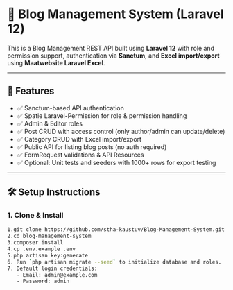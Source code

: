 # 📝 Blog Management System (Laravel 12)

This is a Blog Management REST API built using **Laravel 12** with role and permission support, authentication via **Sanctum**, and **Excel import/export** using **Maatwebsite Laravel Excel**.

---

## 📌 Features

- ✅ Sanctum-based API authentication
- ✅ Spatie Laravel-Permission for role & permission handling
- ✅ Admin & Editor roles
- ✅ Post CRUD with access control (only author/admin can update/delete)
- ✅ Category CRUD with Excel import/export
- ✅ Public API for listing blog posts (no auth required)
- ✅ FormRequest validations & API Resources
- ✅ Optional: Unit tests and seeders with 1000+ rows for export testing

---

## 🛠 Setup Instructions

### 1. Clone & Install

```bash
1.git clone https://github.com/stha-kaustuv/Blog-Management-System.git
2.cd blog-management-system
3.composer install
4.cp .env.example .env
5.php artisan key:generate
6. Run `php artisan migrate --seed` to initialize database and roles.
7. Default login credentials:
   - Email: admin@example.com
   - Password: admin
